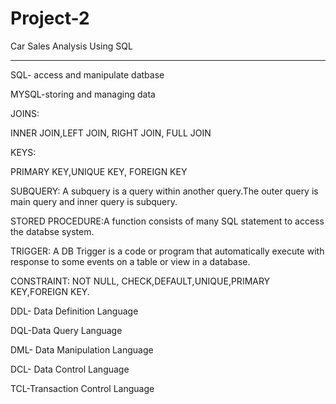 # Project-2
Car Sales Analysis Using SQL
****************************
SQL- access and manipulate datbase

MYSQL-storing and managing data

JOINS:

INNER JOIN,LEFT JOIN, RIGHT JOIN, FULL JOIN

KEYS:

PRIMARY KEY,UNIQUE KEY, FOREIGN KEY

SUBQUERY: A subquery is a query within another query.The outer query is main query and inner query is subquery.

STORED PROCEDURE:A function consists of many SQL statement to access the databse system.

TRIGGER: A DB Trigger is a code or program that automatically execute with response to some events on a table or view in a database.

CONSTRAINT: NOT NULL, CHECK,DEFAULT,UNIQUE,PRIMARY KEY,FOREIGN KEY.

DDL- Data Definition Language

DQL-Data Query Language

DML- Data Manipulation Language

DCL- Data Control Language

TCL-Transaction Control Language



